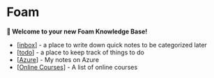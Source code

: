 # Foam

**👋 Welcome to your new Foam Knowledge Base!**

- [[inbox]] - a place to write down quick notes to be categorized later
- [[todo]] - a place to keep track of things to do
- [[Azure]] - My notes on Azure
- [[Online Courses]] - A list of online courses

[//begin]: # "Autogenerated link references for markdown compatibility"
[inbox]: inbox "Inbox"
[todo]: todo "Todo"
[Azure]: notes/Azure "Azure"
[Online Courses]: <notes/Online Courses> "Online Courses"
[//end]: # "Autogenerated link references"